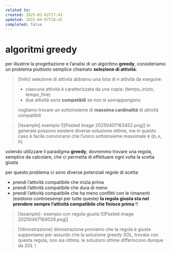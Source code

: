 ```yaml
---
related to: 
created: 2025-03-02T17:41
updated: 2025-04-07T16:42
completed: false
---
```

# algoritmi greedy
per illustrre la progettazione e l’analisi di un algoritmo **greedy**, consideriamo un problema piuttosto semplice chiamato **selezione di attività**:
>[!info] selezione di attività
>abbiamo una lista di $n$ attività da eseguire:
>- ciascuna attività è caratterizzata da una copia: (tempo_inizio, tempo_fine)
>- due attività sono **compatibili** se non si sovrappongono
>
>vogliamo trovare un sottoinsieme di **massima cardinalità** di attività compatibili 

>[!example] esempio
![[Pasted image 20250407163452.png]]
in generale possono esistere diverse soluzione ottime, ma in questo caso è facile convincersi che l’unico sottoinsieme massimale è $\{b,e,h\}$

volendo utilizzare il paradigma **greedy**, dovremmo trovare una regola, semplice da calcolare, che ci permetta di effettuare ogni volta la scelta giusta

per questo problema ci sono diverse potenziali regole di scelta:
- prendi l’attività compatibile che inizia prima
- prendi l’attività compatibile che dura di meno
- prendi l’attività compatibile che ha meno conflitti con le rimanenti
(esistono controesempi per tutte queste)
**la regola giusta sta nel prendere sempre l’attività compatibile che finisce prima** !!
>[!example]- esempio con regola giusta
![[Pasted image 20250407164028.png]]

>[!dimostrazione] dimostrazione
>proviamo che la regola è giusta
supponiamo per assurdo che la soluzione greedy $SOL$, trovata con questa regola, non sia ottima. le soluzioni ottime differiscono dunque da $SOL$ ! 